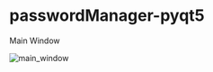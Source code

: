 # passwordManager-pyqt5

Main Window

![main_window](https://user-images.githubusercontent.com/79015072/215582547-7cb9162c-45d0-4b6d-a0d5-a12ad0f3aea7.png)
